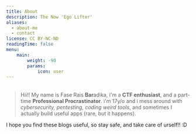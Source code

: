 ```yaml
---
title: About
description: The Now 'Ego Lifter'
aliases:
  - about-me
  - contact
license: CC BY-NC-ND
readingTime: false
menu:
    main:
        weight: -90
        params:
            icon: user
---
```

###### 
>Hii!! My name is Fase Rais <strong>Bar</strong>adika, i'm a <strong>CTF enthusiast</strong>, and a part-time <strong>Professional Procrastinator</strong>. i'm 17y/o and i mess around with <em>cybersecurity, pentesting, coding weird tools</em>, and sometimes I actually build useful apps (rare, but it happens).

I hope you find these blogs useful, so stay safe, and take care of urself!! :D
